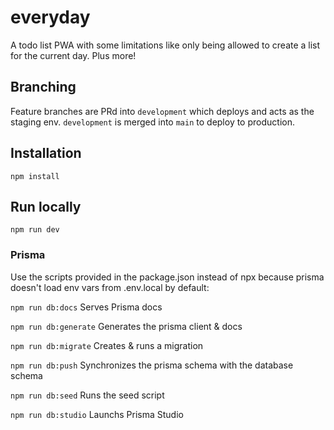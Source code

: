 # everyday

A todo list PWA with some limitations like only being allowed to create a list for the current day. Plus more!

## Branching

Feature branches are PRd into `development` which deploys and acts as the staging env. `development` is merged into `main` to deploy to production.

## Installation

```
npm install
```

## Run locally

```
npm run dev
```

### Prisma

Use the scripts provided in the package.json instead of npx because prisma doesn't load env vars from .env.local by default:

`npm run db:docs` Serves Prisma docs

`npm run db:generate` Generates the prisma client & docs

`npm run db:migrate` Creates & runs a migration

`npm run db:push` Synchronizes the prisma schema with the database schema

`npm run db:seed` Runs the seed script

`npm run db:studio` Launchs Prisma Studio
